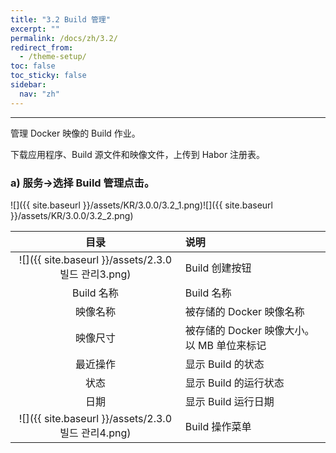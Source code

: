 ```yaml
---
title: "3.2 Build 管理"
excerpt: ""
permalink: /docs/zh/3.2/
redirect_from:
  - /theme-setup/
toc: false
toc_sticky: false
sidebar:
  nav: "zh"
---
```


---
管理 Docker 映像的 Build 作业。

下载应用程序、Build 源文件和映像文件，上传到 Habor 注册表。

### a\) 服务→选择 Build 管理点击。
![]({{ site.baseurl }}/assets/KR/3.0.0/3.2_1.png)![]({{ site.baseurl }}/assets/KR/3.0.0/3.2_2.png)

| **目录** | **说明** |
| :---: | :--- |
| ![]({{ site.baseurl }}/assets/2.3.0 빌드 관리3.png) | Build 创建按钮 |
| Build 名称 | Build 名称 |
| 映像名称 | 被存储的 Docker 映像名称 |
| 映像尺寸 | 被存储的 Docker 映像大小。以 MB 单位来标记 |
| 最近操作 | 显示 Build 的状态 |
| 状态 | 显示 Build 的运行状态 |
| 日期 | 显示 Build 运行日期 |
| ![]({{ site.baseurl }}/assets/2.3.0 빌드 관리4.png) | Build 操作菜单 |
